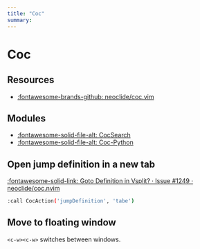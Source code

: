 ```yaml
---
title: "Coc"
summary:
---
```


Coc
===

Resources
---
- [:fontawesome-brands-github:
    neoclide/coc.vim](https://github.com/neoclide/coc.nvim)

Modules
---
- [:fontawesome-solid-file-alt: CocSearch](01_cocsearch.md)
- [:fontawesome-solid-file-alt: Coc-Python](02_coc-python.md)


Open jump definition in a new tab
---

[:fontawesome-solid-link: Goto Definition in Vsplit? · Issue #1249 ·
neoclide/coc.nvim](https://github.com/neoclide/coc.nvim/issues/1249)

```bash
:call CocAction('jumpDefinition', 'tabe')
```

Move to floating window
---

`<c-w><c-w>` switches between windows.
